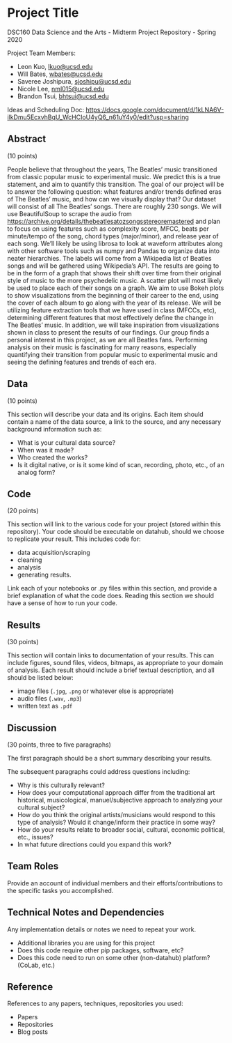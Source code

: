 # Project Title

DSC160 Data Science and the Arts - Midterm Project Repository - Spring 2020

Project Team Members: 
- Leon Kuo, lkuo@ucsd.edu
- Will Bates, wbates@ucsd.edu
- Saveree Joshipura, sjoshipu@ucsd.edu
- Nicole Lee, nml015@ucsd.edu
- Brandon Tsui, bhtsui@ucsd.edu

Ideas and Scheduling Doc: https://docs.google.com/document/d/1kLNA6V-ilkDmu5EcxvhBqU_WcHCIoU4yQ6_n61uY4y0/edit?usp=sharing

## Abstract

(10 points) 

People believe that throughout the years, The Beatles’ music transitioned from classic popular music to experimental music. We predict this is a true statement, and aim to quantify this transition. The goal of our project will be to answer the following question: what features and/or trends defined eras of The Beatles’ music, and how can we visually display that? Our dataset will consist of all The Beatles’ songs. There are roughly 230 songs. We will use BeautifulSoup to scrape the audio from https://archive.org/details/thebeatlesatozsongsstereoremastered and plan to focus on using features such as complexity score, MFCC, beats per minute/tempo of the song, chord types (major/minor), and release year of each song. We’ll likely be using librosa to look at waveform attributes along with other software tools such as numpy and Pandas to organize data into neater hierarchies. The labels will come from a Wikipedia list of Beatles songs and will be gathered using Wikipedia’s API. The results are going to be in the form of a graph that shows their shift over time from their original style of music to the more psychedelic music. A scatter plot will most likely be used to place each of their songs on a graph. We aim to use Bokeh plots to show visualizations from the beginning of their career to the end, using the cover of each album to go along with the year of its release. We will be utilizing feature extraction tools that we have used in class (MFCCs, etc), determining different features that most effectively define the change in The Beatles’ music. In addition, we will take inspiration from visualizations shown in class to present the results of our findings. Our group finds a personal interest in this project, as we are all Beatles fans. Performing analysis on their music is fascinating for many reasons, especially quantifying their transition from popular music to experimental music and seeing the defining features and trends of each era.

## Data

(10 points) 

This section will describe your data and its origins. Each item should contain a name of the data source, a link to the source, and any necessary background information such as:
- What is your cultural data source? 
- When was it made? 
- Who created the works? 
- Is it digital native, or is it some kind of scan, recording, photo, etc., of an analog form? 

## Code

(20 points)

This section will link to the various code for your project (stored within this repository). Your code should be executable on datahub, should we choose to replicate your result. This includes code for: 

- data acquisition/scraping
- cleaning
- analysis
- generating results. 

Link each of your notebooks or .py files within this section, and provide a brief explanation of what the code does. Reading this section we should have a sense of how to run your code.

## Results

(30 points) 

This section will contain links to documentation of your results. This can include figures, sound files, videos, bitmaps, as appropriate to your domain of analysis. Each result should include a brief textual description, and all should be listed below: 

- image files (`.jpg`, `.png` or whatever else is appropriate)
- audio files (`.wav`, `.mp3`)
- written text as `.pdf`

## Discussion

(30 points, three to five paragraphs)

The first paragraph should be a short summary describing your results.

The subsequent paragraphs could address questions including:
- Why is this culturally relevant?
- How does your computational approach differ from the traditional art historical, musicological, manuel/subjective approach to analyzing your cultural subject? 
- How do you think the original artists/musicians would respond to this type of analysis? Would it change/inform their practice in some way?
- How do your results relate to broader social, cultural, economic political, etc., issues? 
- In what future directions could you expand this work?

## Team Roles

Provide an account of individual members and their efforts/contributions to the specific tasks you accomplished.

## Technical Notes and Dependencies

Any implementation details or notes we need to repeat your work. 
- Additional libraries you are using for this project
- Does this code require other pip packages, software, etc?
- Does this code need to run on some other (non-datahub) platform? (CoLab, etc.)

## Reference

References to any papers, techniques, repositories you used:
- Papers
- Repositories
- Blog posts
